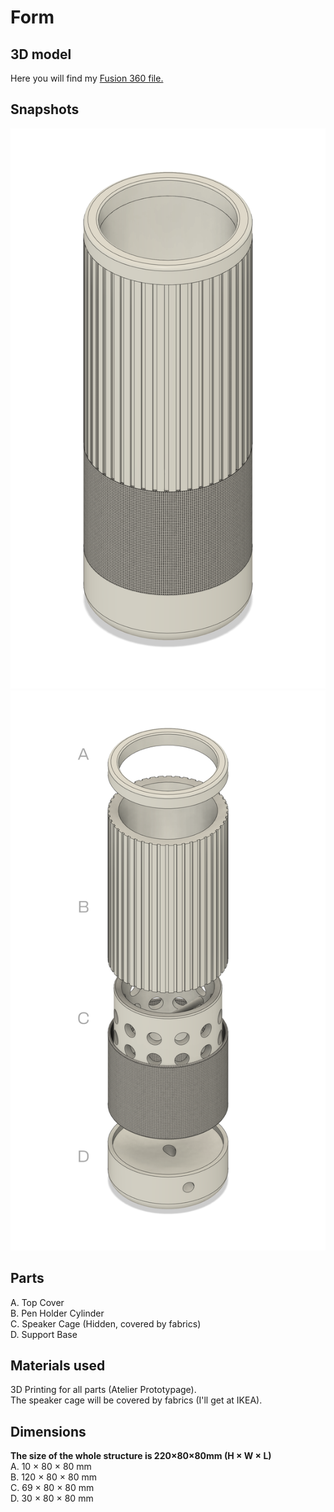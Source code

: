 # Form

## 3D model
Here you will find my [Fusion 360 file.](/form/source/projectmorpheus_id.f3d)

## Snapshots
![Img](/form/img/snapshot_shape1.png)
![Img](/form/img/snapshot_shape2_wT.png)

## Parts
A. Top Cover
<br>
B. Pen Holder Cylinder
<br>
C. Speaker Cage (Hidden, covered by fabrics)
<br>
D. Support Base

## Materials used
3D Printing for all parts (Atelier Prototypage).
<br>
The speaker cage will be covered by fabrics (I'll get at IKEA).

## Dimensions
<b>The size of the whole structure is 220×80×80mm (H × W × L) </b>
<br>
A. 10 × 80 × 80 mm
<br>
B. 120 × 80 × 80 mm
<br>
C. 69 × 80 × 80 mm
<br>
D. 30 × 80 × 80 mm